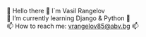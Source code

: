 👋 Hello there 👋 I`m Vasil Rangelov  
🌱 I’m currently learning Django & Python 🌱  
📫 How to reach me: vrangelov85@abv.bg 📫  
<!--
**vasskess/vasskess** is a ✨ _special_ ✨ repository because its `README.md` (this file) appears on your GitHub profile.

Here are some ideas to get you started:

- 🔭 I’m currently working on ...
- 🌱 I’m currently learning ...
- 👯 I’m looking to collaborate on ...
- 🤔 I’m looking for help with ...
- 💬 Ask me about ...
- 📫 How to reach me: ...
- 😄 Pronouns: ...
- ⚡ Fun fact: ...
-->
